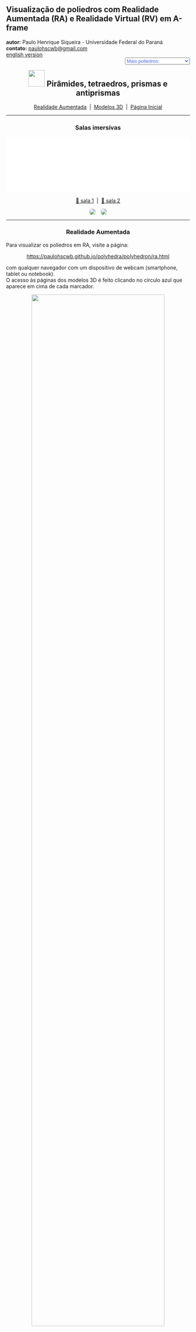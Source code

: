 <link rel="stylesheet" href="../../scripts/style.css">
<link rel="icon" type="image/png" href="../vr/salas/imagens/icone.png">
<h2>Visualização de poliedros com Realidade Aumentada (RA) e Realidade Virtual (RV) em A-frame</h2>
<b>autor:</b> Paulo Henrique Siqueira - Universidade Federal do Paraná
<br><b>contato:</b> <a href="#"> paulohscwb@gmail.com </a>
<br><a href="https://paulohscwb.github.io/polyhedra/polyhedron/">english version</a>
<form style="margin: 0 auto; float:right; text-align:right; width:100%; margin-bottom:15px;">
	<select id="url" onchange="urlHandler(this.value)" style="color:royalblue;">
		<option disabled selected>Mais poliedros:</option>
		<option value="../../archimedes/pt-br/">Arquimedes</option>
		<option value="../../catalan/pt-br/">Catalan</option>
		<option value="../../nonconvex/pt-br/">Não convexos</option>
		<option value="../../platonic/pt-br/">Platão</option>
		<option disabled value="../../polyhedron/pt-br/">Prismas e antiprismas</option>
		<option value="../../quasiregular/pt-br/">Quase regulares</option>
		<option value="../../selfintersect/pt-br/">Auto-interseção</option>
		<option value="../../selfintersectsnub/pt-br/">Auto-interseção snub</option>
		<option value="../../selfintersecttruncated/pt-br/">Auto-interseção truncados</option>
		<option value="../../johnson1/pt-br/">Johnson: 1-32</option>
		<option value="../../johnson2/pt-br/">Johnson: 33-62</option>
		<option value="../../johnson3/pt-br/">Johnson: 63-92</option>
		<option value="../../infinity/pt-br/">Estrelação ao infinito</option>
	</select>
</form>
<script>
function urlHandler(value) {                               
    window.location.assign(`${value}`);
}
</script>

<p id="p7"></p>
  <h2 align="center"><img src="../vr/salas/imagens/icone.png" style="margin-bottom:-10px" width="45"> Pirâmides, tetraedros, prismas e antiprismas</h2>
  <p align="center"><a href="#ra">Realidade Aumentada</a><span>&nbsp;&nbsp;|&nbsp;&nbsp;</span><a href="#m3d">Modelos 3D</a><span>&nbsp;&nbsp;|&nbsp;&nbsp;</span><a href="../../pt-br/">Página Inicial</a></p>
  <hr>
<h3 align="center">Salas imersivas</h3>
  <div class="embed-container"><iframe width="100%" src="../sala1.htm" title="Sala Imersiva dos poliedros não convexos" frameborder="0" loading="lazy"></iframe></div>
  <p align="center"><a href="../sala1.htm" target="_blank">&#x1f517; sala 1</a><span>&nbsp;&nbsp;|&nbsp;&nbsp;</span><a href="../sala2.htm" target="_blank">&#x1f517; sala 2</a></p>
  <p align="center"><img src="../vr/salas/videos/polyhedron1.gif" style="max-width: 47%; border-radius:5px; margin-right:15px" loading="lazy"/><img src="../vr/salas/videos/polyhedron2.gif" style="max-width: 47%; border-radius:5px" loading="lazy"/></p>
<hr>
  <h3 id="ra" align="center">Realidade Aumentada</h3>
  Para visualizar os poliedros em RA, visite a página:
<p align="center"><a href="../ra.html" target="_blank">https://paulohscwb.github.io/polyhedra/polyhedron/ra.html</a></p> 
com qualquer navegador com um dispositivo de webcam (smartphone, tablet ou notebook).
<br>O acesso às páginas dos modelos 3D é feito clicando no círculo azul que aparece em cima de cada marcador.
<p align="center"><img style="border-radius:7px;" src="../ar/example5.jpg" width="85%"></p>
<p align="center"><img src="../ar/polyhedron.gif" style="max-width: 92%; border-radius:5px;" loading="lazy"/></p>
<hr>
<h3 id="m3d" align="center">Modelos 3D</h3>
  <iframe width="560" height="315" style="max-width:100%" src="https://www.youtube.com/embed/videoseries?list=PLy0I_lGW8HxV8nBnE8o_krXqahDtI9O4q" title="YouTube video player" frameborder="0" allow="accelerometer; autoplay; clipboard-write; encrypted-media; gyroscope; picture-in-picture; web-share" allowfullscreen></iframe>

<h4>1. Prisma</h4>
<a href="../vr/heptagonal_prism.htm" target="_blank" title="modelo 3D" class="fotoA"><img src="../ar/110A.png" class="foto"></a><img src="../ar/110.png" class="qr">
 <br><span class="titulo">U<sub>76</sub></span> Um prisma geral é um poliedro que possui duas faces poligonais congruentes e com todas as faces restantes paralelogramos. Um prisma reto é um prisma no qual os polígonos superior e inferior ficam um sobre o outro, de modo que os polígonos verticais que conectam seus lados não são apenas paralelogramos, mas retângulos. Os prismas regulares retos têm redes particularmente simples, dadas por duas bases n-gonais de orientação oposta conectadas por um conjunto de n quadrados. O exemplo mostrado nesta página é de um prisma reto regular heptagonal.
<br><br><b>Faces:</b> 2 polígonos de n lados (bases) e n quadrados, retângulos ou paralelogramos (faces laterais) | <b>Arestas:</b> 3n | <b>Vértices:</b> 2n. <a href="https://mathworld.wolfram.com/Prism.html" target="_blank">Mais sobre...</a>
<hr>
<h4>2. Prisma estrelado</h4>
<a href="../vr/octagrammic_prism.htm" target="_blank" title="modelo 3D" class="fotoA"><img src="../ar/105A.png" class="foto"></a><img src="../ar/105.png" class="qr">
 <br><span class="titulo">U<sub>78</sub></span> Um prisma estrelado ou poligrâmico é formado por dois polígonos estrelados (poligramas) regulares deslocados ao longo de seu eixo de simetria e com arestas correspondentes conectadas por faces laterais (quadrados, retângulos ou paralelogramos). O exemplo mostrado nesta página é de um prisma reto estrelado octogonal (prisma octagrâmico).
<br><br><b>Faces:</b> 2 polígonos estrelados de n lados (bases) e n quadrados, retângulos ou paralelogramos (faces laterais) | <b>Arestas:</b> 3n | <b>Vértices:</b> 2n. <a href="https://mathworld.wolfram.com/PolygrammicPrism.html" target="_blank">Mais sobre...</a>
<hr>
<h4>3. Antiprisma</h4>
<a href="../vr/hexagonal_antiprism.htm" target="_blank" title="modelo 3D" class="fotoA"><img src="../ar/108A.png" class="foto"></a><img src="../ar/108.png" class="qr">
 <br><span class="titulo">U<sub>77</sub></span> Um antiprisma de n lados geral é um poliedro que consiste em faces com n lados idênticas, superior e inferior, cuja periferia é limitada por um conjunto de 2n triângulos com orientações alternadas de cima para baixo. Se as faces superior e inferior são polígonos regulares deslocados um em relação ao outro na direção perpendicular ao plano dos polígonos e girados um em relação ao outro por um ângulo de 180&deg;/n, então o antiprisma é conhecido como um antiprisma regular e suas faces são triângulos equiláteros. O exemplo mostrado nesta página é de um antiprisma regular hexagonal.
<br><br><b>Faces:</b> 2 polígonos de n lados (bases) e n triângulos (faces laterais) | <b>Arestas:</b> 3n | <b>Vértices:</b> 2n. <a href="https://mathworld.wolfram.com/Antiprism.html" target="_blank">Mais sobre...</a>
<hr>
<h4>4. Antiprisma estrelado</h4>
<a href="../vr/pentagrammic_antiprism.htm" target="_blank" title="modelo 3D" class="fotoA"><img src="../ar/104A.png" class="foto"></a><img src="../ar/104.png" class="qr">
 <br><span class="titulo">U<sub>79</sub></span> Um antiprisma estrelado ou poligrâmico é formado por dois polígonos estrelados (poligramas) regulares superior e inferior, cuja periferia é limitada por um conjunto de 2n triângulos com orientações alternadas de cima para baixo. O exemplo mostrado nesta página é de um antiprisma reto estrelado pentagonal (antiprisma pentagrâmico).
<br><br><b>Faces:</b> 2 polígonos estrelados de n lados (bases) e n triângulos (faces laterais) | <b>Arestas:</b> 3n | <b>Vértices:</b> 2n. <a href="https://mathworld.wolfram.com/PentagrammicAntiprism.html" target="_blank">Mais sobre...</a>
<hr>
<h4>5. Antiprisma cruzado estrelado</h4>
<a href="../vr/heptagrammic_crossed_antiprism.htm" target="_blank" title="modelo 3D" class="fotoA"><img src="../ar/103A.png" class="foto"></a><img src="../ar/103.png" class="qr">
 <br><span class="titulo">U<sub>80</sub></span> Um antiprisma cruzado estrelado ou poligrâmico é formado por dois polígonos estrelados (poligramas) regulares superior e inferior, cuja periferia é limitada por um conjunto de 2n triângulos com orientações alternadas de cima para baixo conectados com vértices opostos das bases. O exemplo mostrado nesta página é de um antiprisma reto cruzado estrelado heptagonal (antiprisma heptagrâmico cruzado).
<br><br><b>Faces:</b> 2 polígonos estrelados de n lados (bases) e n triângulos (faces laterais) | <b>Arestas:</b> 3n | <b>Vértices:</b> 2n. <a href="https://mathworld.wolfram.com/PentagrammicCrossedAntiprism.html" target="_blank">Mais sobre...</a>
<hr>
<h4>6. Pirâmide</h4>
<a href="../vr/heptagonal_pyramid.htm" target="_blank" title="modelo 3D" class="fotoA"><img src="../ar/109A.png" class="foto"></a><img src="../ar/109.png" class="qr">
 <br>Uma pirâmide é um poliedro com uma face poligonal (conhecida como base) e todas as outras faces triangulares que se encontram em um vértice comum (conhecido como "ápice"). Uma pirâmide reta é uma pirâmide para a qual a linha que une o centróide da base e o ápice é perpendicular à base. Uma pirâmide regular é uma pirâmide reta cuja base é um polígono regular. O exemplo mostrado nesta página é de uma pirâmide reta regular heptagonal.
<br><br><b>Faces:</b> 1 polígono de n lados (base) e n triângulos (faces laterais) | <b>Arestas:</b> 2n | <b>Vértices:</b> n + 1. <a href="https://mathworld.wolfram.com/Pyramid.html" target="_blank">Mais sobre...</a>
<hr>
<h4>7. Pirâmide estrelada</h4>
<a href="../vr/octagrammic_pyramid.htm" target="_blank" title="modelo 3D" class="fotoA"><img src="../ar/102A.png" class="foto"></a><img src="../ar/102.png" class="qr">
 <br>Uma pirâmide estrelada ou poligrâmica é formada por um polígono estrelado (poligrama) regular com arestas correspondentes conectadas por faces laterais triangulares que se encontram em um vértice comum (conhecido como "ápice"). O exemplo mostrado nesta página é de uma pirâmide estrelada octogonal (pirâmide octagrâmica).
<br><br><b>Faces:</b> 1 polígono estrelado de n lados (base) e n triângulos (faces laterais) | <b>Arestas:</b> 2n | <b>Vértices:</b> n + 1. <a href="https://polytope.miraheze.org/wiki/Pentagrammic_pyramid" target="_blank">Mais sobre...</a>
<hr>
<h4>8. Dipirâmide</h4>
<a href="../vr/pentagonal_dipyramid.htm" target="_blank" title="modelo 3D" class="fotoA"><img src="../ar/107A.png" class="foto"></a><img src="../ar/107.png" class="qr">
 <br>Uma dipirâmide, também chamada de bipirâmide ou pirâmide dupla, consiste em duas pirâmides colocadas simetricamente de base a base. As dipirâmides são duais dos prismas regulares. Seus esqueletos são os gráficos dipiramidais. O exemplo mostrado nesta página é de uma dipirâmide regular pentagonal.
<br><br><b>Faces:</b> 2n triângulos | <b>Arestas:</b> 3n | <b>Vértices:</b> n + 2. <a href="https://mathworld.wolfram.com/Dipyramid.html" target="_blank">Mais sobre...</a>
<hr>
<h4>9. Dipirâmide estrelada</h4>
<a href="../vr/pentagrammic_dipyramid.htm" target="_blank" title="modelo 3D" class="fotoA"><img src="../ar/101A.png" class="foto"></a><img src="../ar/101.png" class="qr">
 <br>Uma dipirâmide estrelada, também chamada de bipirâmide estrelada ou pirâmide dupla estrelada, consiste em duas pirâmides estreladas colocadas simetricamente de base a base. As dipirâmides estreladas são duais dos prismas estrelados. O exemplo mostrado nesta página é de uma dipirâmide regular estrelada pentagonal ou dipirâmide pentagrâmica.
<br><br><b>Faces:</b> 2n triângulos | <b>Arestas:</b> 3n | <b>Vértices:</b> n + 2. <a href="https://mathworld.wolfram.com/PentagrammicDipyramid.html" target="_blank">Mais sobre...</a>
<hr>
<h4>10. Trapezoedro</h4>
<a href="../vr/hexagonal_trapezohedron.htm" target="_blank" title="modelo 3D" class="fotoA"><img src="../ar/106A.png" class="foto"></a><img src="../ar/106.png" class="qr">
 <br>Um trapezoedro de n vértices, também chamado de antidipirâmide, antibipirâmide ou deltoedro é um sólido composto de "pipas" quadrilaterais simétricas intercaladas, metade das quais se encontram em um vértice superior e metade em um vértice inferior. Um trapezoedro regular pode ser construído a partir de dois conjuntos de pontos colocados em torno de dois polígonos regulares de n lados deslocados um em relação ao outro na direção perpendicular ao plano dos polígonos e girados um em relação ao outro por um ângulo de 180&deg;/n. Este poliedro é o dual do antiprisma. O exemplo mostrado nesta página é de um trapezoedro regular hexagonal.
<br><br><b>Faces:</b> 2n "pipas" | <b>Arestas:</b> 4n | <b>Vértices:</b> 2n + 2. <a href="https://mathworld.wolfram.com/Trapezohedron.html" target="_blank">Mais sobre...</a>
<p class="topop"><a href="#p7" class="topo">voltar ao topo</a></p>
<hr>
<h4>11. Trapezoedro estrelado</h4>
<a href="../vr/heptagrammic_trapezohedron.htm" target="_blank" title="modelo 3D" class="fotoA"><img src="../ar/100A.png" class="foto"></a><img src="../ar/100.png" class="qr">
 <br>Um trapezoedro estrelado de n vértices, também chamado de antidipirâmide estrelada, deltoedro estrelado ou antibipirâmide estrelada é um sólido composto de "pipas" quadrilaterais intercaladas, metade das quais se encontram em um vértice superior e metade em um vértice inferior. Este poliedro é o dual do antiprisma estrelado. O exemplo mostrado nesta página é de um trapezoedro regular estrelado heptagonal (trapezoedro heptagrâmico).
<br><br><b>Faces:</b> 2n "pipas" | <b>Arestas:</b> 4n | <b>Vértices:</b> 2n + 2. <a href="https://mathworld.wolfram.com/PentagrammicDeltohedron.html" target="_blank">Mais sobre...</a>
<hr>
<h4>12. Trapezoedro estrelado côncavo</h4>
<a href="../vr/octagrammic_concave_trapezohedron.htm" target="_blank" title="modelo 3D" class="fotoA"><img src="../ar/99A.png" class="foto"></a><img src="../ar/99.png" class="qr">
 <br>Um trapezoedro estrelado côncavo de n vértices, também chamado de antidipirâmide estrelada côncava, deltoedro estrelado côncavo ou antibipirâmide estrelada côncava é um sólido composto de "dardos" quadrilaterais intercalados, metade das quais se encontram em um vértice superior e metade em um vértice inferior. Este poliedro é o dual do antiprisma cruzado estrelado. O exemplo mostrado nesta página é de um trapezoedro regular estrelado côncavo octogonal (trapezoedro octagrâmico côncavo).
<br><br><b>Faces:</b> 2n "dardos" | <b>Arestas:</b> 4n | <b>Vértices:</b> 2n + 2. <a href="https://mathworld.wolfram.com/PentagrammicConcaveDeltohedron.html" target="_blank">Mais sobre...</a>
<hr>
<h4>13. Tetraedro isósceles</h4>
<a href="../vr/isosceles_tetrahedron.htm" target="_blank" title="modelo 3D" class="fotoA"><img src="../ar/111A.png" class="foto"></a><img src="../ar/111.png" class="qr">
 <br>Um tetraedro isósceles é não regular e os pares de arestas opostas do poliedro são iguais, de modo que todas as faces triangulares são congruentes. Tetraedros isósceles são, portanto, isoedros. A única maneira de todas as faces de um tetraedro geral terem o mesmo perímetro ou a mesma área é serem totalmente congruentes, caso em que o tetraedro é isósceles. Um tetraedro é isósceles se a soma dos ângulos da face em cada vértice do poliedro é de 180&deg; e se sua esfera e circunsfera são concêntricas.
<br><br><b>Faces:</b> 4 triângulos escalenos | <b>Arestas:</b> 6 | <b>Vértices:</b> 4. <a href="https://mathworld.wolfram.com/isóscelesTetrahedron.html" target="_blank">Mais sobre...</a>
<hr>
<h4>14. Dodecaedro Trapezo-Rômbico</h4>
<a href="../vr/trapezoidal_dodecahedron.htm" target="_blank" title="modelo 3D" class="fotoA"><img src="../ar/98A.png" class="foto"></a><img src="../ar/98.png" class="qr">
 <br>O dodecaedro trapezo-rômbico, também chamado de dodecaedro rombo-trapezoidal, é um dodecaedro geral que consiste em seis losangos idênticos e seis trapézios isósceles idênticos. O dodecaedro trapezo-rômbico pode ser obtido a partir do dodecaedro rômbico cortando-o ao meio e girando as duas metades 60&deg; uma em relação à outra. Os comprimentos das arestas curta e longa do dodecaedro girado têm comprimentos 2/3 e 4/3 vezes o comprimento das faces rômbicas.
<br><br><b>Faces:</b> 6 losangos e 6 trapézios isósceles | <b>Arestas:</b> 24 | <b>Vértices:</b> 14. <a href="https://mathworld.wolfram.com/Trapezo-RhombicDodecahedron.html" target="_blank">Mais sobre...</a>
<hr>
<h4>15. Dodecaedro pentagonal octaédrico</h4>
<a href="../vr/octahedral_pentagonal_dodecahedron.htm" target="_blank" title="modelo 3D" class="fotoA"><img src="../ar/87A.png" class="foto"></a><img src="../ar/87.png" class="qr">
 <br>O dodecaedro pentagonal octaédrico, também chamado de piritoedro, é feito de 12 pentágonos irregulares com 4 lados iguais e simetria bilateral. O dodecaedro regular é um caso especial deste poliedro.
<br><br><b>Faces:</b> 12 pentágonos irregulares | <b>Arestas:</b> 30 | <b>Vértices:</b> 20. <a href="https://mathworld.wolfram.com/Isohedron.html" target="_blank">Mais sobre...</a>
<hr>
<h4>16. Dodecaedro dyakis côncavo</h4>
<a href="../vr/concave_dyakis_dodecahedron.htm" target="_blank" title="modelo 3D" class="fotoA"><img src="../ar/86A.png" class="foto"></a><img src="../ar/86.png" class="qr">
 <br>O dodecaedro dyakis côncavo, também chamado de didodecaedro côncavo ou diplóide côncavo, é feito de 24 quadriláteros com apenas dois lados iguais e adjacentes, com alguns ângulos diédricos maiores do que 180&deg;. O hexaedro Möbius octakis é um caso especial deste poliedro.
<br><br><b>Faces:</b> 24 quadriláteros | <b>Arestas:</b> 48 | <b>Vértices:</b> 26. <a href="https://mathworld.wolfram.com/Isohedron.html" target="_blank">Mais sobre...</a>
<hr>
<h4>17. Dodecaedro dyakis</h4>
<a href="../vr/dyakis_dodecahedron.htm" target="_blank" title="modelo 3D" class="fotoA"><img src="../ar/85A.png" class="foto"></a><img src="../ar/85.png" class="qr">
 <br>O dodecaedro dyakis, também chamado de didodecaedro ou diplóide, é feito de 24 quadriláteros com apenas dois lados iguais e adjacentes, com todos os ângulos diédricos menores do que 180&deg;. O hexaedro Möbius octakis é um caso especial deste poliedro.
<br><br><b>Faces:</b> 24 quadriláteros | <b>Arestas:</b> 48 | <b>Vértices:</b> 26. <a href="https://mathworld.wolfram.com/Isohedron.html" target="_blank">Mais sobre...</a>
<hr>
<h4>18. Dodecaedro pentagonal tetragonal</h4>
<a href="../vr/tetartoid.htm" target="_blank" title="modelo 3D" class="fotoA"><img src="../ar/83A.png" class="foto"></a><img src="../ar/83.png" class="qr">
 <br>Um dodecaedro pentagonal tetragonal (também chamado de tetartóide, pentágono tritetraedro ou dodecaedro pentágono tetraédrico) é um dodecaedro com simetria tetraédrica quiral. Como o dodecaedro regular, ele tem doze faces pentagonais idênticas, com três se encontrando em cada um dos 20 vértices. No entanto, os pentágonos não são regulares e a figura não tem eixos de simetria quíntupla (cada face tem dois pares de lados adjacentes iguais). Embora os dodecaedros regulares não existam nos cristais, a forma tetartoide existe.
<br><br><b>Faces:</b> 12 pentágonos irregulares | <b>Arestas:</b> 30 | <b>Vértices:</b> 20. <a href="https://en.wikipedia.org/wiki/Dodecahedron" target="_blank">Mais sobre...</a>
<hr>
<h4>19. Tetraedro hexakis</h4>
<a href="../vr/hexakis_tetrahedron.htm" target="_blank" title="modelo 3D" class="fotoA"><img src="../ar/82A.png" class="foto"></a><img src="../ar/82.png" class="qr">
 <br>Um tetraedro hexakis (também chamado de hextetraedro) é feito alterando o comprimento dos eixos das faces e os eixos dos pontos médios das arestas de um tetraedro. O tetraedro hexakis equilátero é um deltaedro de Möbius.
<br><br><br><b>Faces:</b> 24 triângulos | <b>Arestas:</b> 36 | <b>Vértices:</b> 14. <a href="https://mathworld.wolfram.com/Isohedron.html" target="_blank">Mais sobre...</a>
<hr>
<h4>20. Tristetraedro trapezoédrico</h4>
<a href="../vr/trapezohedral_tristetrahedron.htm" target="_blank" title="modelo 3D" class="fotoA"><img src="../ar/84A.png" class="foto"></a><img src="../ar/84.png" class="qr">
 <br>O tristetraedro trapezoédrico é o poliedro formado por 12 quadriláteros em forma de "pipa". Pode ser construído por meio de simetrias a partir de um tetraedro regular.
<br><br><br><b>Faces:</b> 12 "pipas" | <b>Arestas:</b> 24 | <b>Vértices:</b> 14. <a href="https://mathworld.wolfram.com/Isohedron.html" target="_blank">Mais sobre...</a>
<p class="topop"><a href="#p7" class="topo">voltar ao topo</a></p>
<hr>
<h4>21. Toróide de íris</h4>
<a href="../vr/heptagonal_iris_toroid.htm" target="_blank" title="modelo 3D" class="fotoA"><img src="../ar/81A.png" class="foto"></a><img src="../ar/81.png" class="qr">
 <br>Um poliedro é chamado de toróide quando possui gênero g &ge; 1 (ou seja, aquele que possui um ou mais orifícios). Um toróide é dito não regular se nem todas as suas faces tiverem o mesmo número de vértices, ou nem todos os seus vértices unirem o mesmo número de faces. O exemplo mostrado é uma base heptagonal regular, com faces laterais quadradas.
<br><br><b>Faces:</b> n quadrados e 2n triângulos obtusângulos | <b>Arestas:</b> 5n | <b>Vértices:</b> 2n. <a href="http://dmccooey.com/polyhedra/ToroidalNonRegular.html" target="_blank">Mais sobre...</a>
<hr>
<h4>22. Antitoróide de íris</h4>
<a href="../vr/anti_heptagonal_iris_toroid.htm" target="_blank" title="modelo 3D" class="fotoA"><img src="../ar/80A.png" class="foto"></a><img src="../ar/80.png" class="qr">
 <br>Quando considerarmos as faces laterais triangulares em um toróide, teremos um poliedro chamado antitoróide. O exemplo mostrado é uma base heptagonal regular, com triângulos equiláteros nas faces laterais.
<br><br><b>Faces:</b> 2n triângulos equiláteros e 2n triângulos obtusângulos | <b>Arestas:</b> 6n | <b>Vértices:</b> 2n. <a href="http://dmccooey.com/polyhedra/ToroidalRegularTriangular.html" target="_blank">Mais sobre...</a>
<hr>
<h4>23. Eneacontaedro rômbico</h4>
<a href="../vr/rhombic_enneacontahedron.htm" target="_blank" title="modelo 3D" class="fotoA"><img src="../ar/246A.png" class="foto"></a><img src="../ar/246.png" class="qr">
 <br>O eneacontaedro rômbico é um poliedro composto de 90 faces rômbicas com três, cinco ou seis losangos em cada vértice. Tem 60 losangos largos e 30 estreitos e é um zonoedro construído a partir dos 10 diâmetros do dodecaedro com uma semelhança superficial com o triacontaedro rômbico.
<br><br><b>Faces:</b> 90 losangos | <b>Arestas:</b> 180 | <b>Vértices:</b> 92. <a href="https://mathworld.wolfram.com/RhombicEnneacontahedron.html" target="_blank">Mais sobre...</a>
<hr>
<h4>24. Eneaedro de Goddard-Henning</h4>
<a href="../vr/goddard_henning_enneahedron.htm" target="_blank" title="modelo 3D" class="fotoA"><img src="../ar/247A.png" class="foto"></a><img src="../ar/247.png" class="qr">
 <br>O eneaedro de Goddard-Henning é o poliedro canônico obtido do grafo de Goddard-Henning. É um poliedro autodual com a face inferior quadrada. As quatro faces que compartilham uma aresta com a parte inferior são triângulos isósceles, e as quatro faces restantes que se encontram no ápice são "pipas".
<br><br><b>Faces:</b> 4 "pipas", 1 quadrado e 4 triângulos isósceles | <b>Arestas:</b> 16 | <b>Vértices:</b> 9 | <b>Ângulos diédricos:</b> 101.53°, 120° e 104.51°. <a href="https://mathworld.wolfram.com/Goddard-HenningEnneahedron.html" target="_blank">Mais sobre...</a>
<hr>
<h4>25. Eneaedro de Herschel</h4>
<a href="../vr/herschel_enneahedron.htm" target="_blank" title="modelo 3D" class="fotoA"><img src="../ar/248A.png" class="foto"></a><img src="../ar/248.png" class="qr">
 <br>O eneaedro de Herschel é o poliedro canônico cujo esqueleto é o grafo de Herschel. O poliedro dual é um prisma triangular retificado, que pode ser formado como a casca convexa dos pontos médios das arestas de um prisma triangular.
<br><br><b>Faces:</b> 6 "pipas" e 3 losangos | <b>Arestas:</b> 18 | <b>Vértices:</b> 9 | <b>Ângulos diédricos:</b> 107.01° e 119.11°. <a href="https://mathworld.wolfram.com/HerschelEnneahedron.html" target="_blank">Mais sobre...</a>
<hr>
<h4>26. Paralelepípedo</h4>
<a href="../vr/parallelepiped.htm" target="_blank" title="modelo 3D" class="fotoA"><img src="../ar/249A.png" class="foto"></a><img src="../ar/249.png" class="qr">
 <br>O paralelepípedo é um prisma cujas faces são todos paralelogramos. O termo rombóide também é usado às vezes com o significado de paralelepípedo. O paralelepípedo retangular (seis faces retangulares), o cubo (seis faces quadradas) e o romboedro (seis losangos) são casos especiais de paralelepípedos.
<br><br><b>Faces:</b> 6 paralelogramos, losangos, quadrados ou retângulos | <b>Arestas:</b> 12 | <b>Vértices:</b> 8. <a href="https://mathworld.wolfram.com/Parallelepiped.html" target="_blank">Mais sobre...</a>
<p class="topop"><a href="#p7" class="topo">voltar ao topo</a></p>

 
<br><a rel="license" href="http://creativecommons.org/licenses/by-nc-nd/4.0/"><img alt="Licença Creative Commons" style="border-width:0" src="https://i.creativecommons.org/l/by-nc-nd/4.0/88x31.png" loading="lazy"/></a><br /><span xmlns:dct="http://purl.org/dc/terms/" property="dct:title">Pyramids, tetrahedrons, prisms and antiprisms - Visualization of polyhedra with Augmented Reality and Virtual Reality</span> de <a xmlns:cc="http://creativecommons.org/ns#" href="https://paulohscwb.github.io/polyhedra/polyhedron/" property="cc:attributionName" rel="cc:attributionURL">Paulo Henrique Siqueira</a> está licenciado com uma Licença <a rel="license" href="http://creativecommons.org/licenses/by-nc-nd/4.0/">Creative Commons Atribuição-NãoComercial-SemDerivações 4.0 Internacional</a>.

<h4>Como citar este trabalho:</h4> 
<p>Siqueira, P.H., "Pyramids, tetrahedrons, prisms and antiprisms - Visualization of polyhedra with Augmented Reality and Virtual Reality". Disponível em: <https://paulohscwb.github.io/polyhedra/polyhedron/>, Março de 2023.</p>

<br><b>Referências:</b>
<br>Weisstein, Eric W. "Archimedean Solid" From MathWorld-A Wolfram Web Resource. <a href="http://mathworld.wolfram.com/ArchimedeanSolid.html" target="_blank">http://mathworld.wolfram.com/ArchimedeanSolid.html</a>
<br>Weisstein, Eric W. "Platonic Solid" From MathWorld-A Wolfram Web Resource. <a href="http://mathworld.wolfram.com/PlatonicSolid.html" target="_blank">http://mathworld.wolfram.com/PlatonicSolid.html</a>
<br>Weisstein, Eric W. "Archimedean Dual" From MathWorld-A Wolfram Web Resource. <a href="https://mathworld.wolfram.com/ArchimedeanDual.html" target="_blank">https://mathworld.wolfram.com/ArchimedeanDual.html</a>
<br>Weisstein, Eric W. "Uniform Polyhedron." From MathWorld--A Wolfram Web Resource. <a href="https://mathworld.wolfram.com/UniformPolyhedron.html" target="_blank">https://mathworld.wolfram.com/UniformPolyhedron.html</a>
<br>Wikipedia <a href="https://en.wikipedia.org/wiki/Archimedean_solid" target="_blank">https://en.wikipedia.org/wiki/Archimedean_solid</a>
<br>Wikipedia <a href="https://en.wikipedia.org/wiki/en.wikipedia.org/wiki/Platonic_solid" target="_blank">https://en.wikipedia.org/wiki/Platonic_solid</a>
<br>McCooey, David I. "Visual Polyhedra". <a href="http://dmccooey.com/polyhedra/" target="_blank">http://dmccooey.com/polyhedra/</a>
